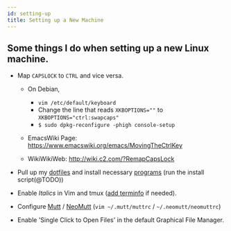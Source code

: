 ```yaml
---
id: setting-up
title: Setting up a New Machine
---
```


## Some things I do when setting up a new Linux machine.

- Map `CAPSLOCK` to `CTRL` and vice versa.
  - On Debian, 
    - `vim /etc/default/keyboard`
    - Change the line that reads `XKBOPTIONS=""` to `XKBOPTIONS="ctrl:swapcaps"`
    - `$ sudo dpkg-reconfigure -phigh console-setup`

   - EmacsWiki Page: https://www.emacswiki.org/emacs/MovingTheCtrlKey
   - WikiWikiWeb: http://wiki.c2.com/?RemapCapsLock
 
- Pull up my [dotfiles](https://github.com/rsapkf/dotfiles/) and install necessary [programs](programs.md) (run the install script(@TODO))
- Enable _Italics_ in Vim and tmux ([add terminfo](https://github.com/tmux/tmux/blob/2.1/FAQ#L355-L383) if needed).
- Configure [Mutt](https://github.com/muttmua/muttt) / [NeoMutt](https://github.com/neomutt/neomutt) (`vim ~/.mutt/muttrc` / `~/.neomutt/neomuttrc`)
- Enable 'Single Click to Open Files' in the default Graphical File Manager.